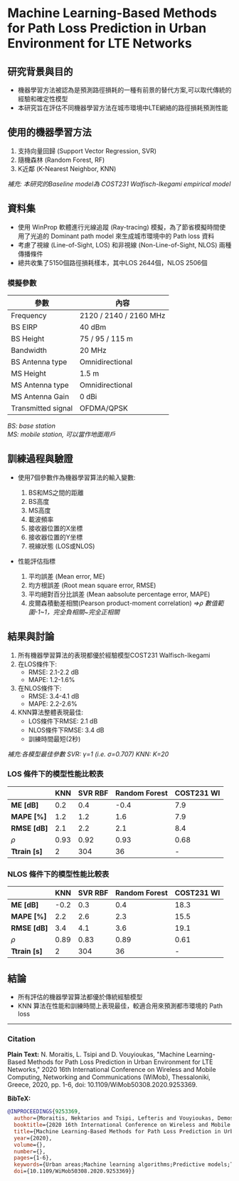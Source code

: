 # Machine Learning-Based Methods for Path Loss Prediction in Urban Environment for LTE Networks

## 研究背景與目的

- 機器學習方法被認為是預測路徑損耗的一種有前景的替代方案,可以取代傳統的經驗和確定性模型
- 本研究旨在評估不同機器學習方法在城市環境中LTE網絡的路徑損耗預測性能

## 使用的機器學習方法

1. 支持向量回歸 (Support Vector Regression, SVR)
2. 隨機森林 (Random Forest, RF)  
3. K近鄰 (K-Nearest Neighbor, KNN)
   
*補充: 本研究的Baseline model為 COST231 Walfisch-Ikegami empirical model*

## 資料集

- 使用 WinProp 軟體進行光線追蹤 (Ray-tracing) 模擬，為了節省模擬時間使用了光追的 Dominant path model 來生成城市環境中的 Path loss 資料
- 考慮了視線 (Line-of-Sight, LOS) 和非視線 (Non-Line-of-Sight, NLOS) 兩種傳播條件
- 總共收集了5150個路徑損耗樣本，其中LOS 2644個，NLOS 2506個
### 模擬參數
| 參數                | 內容                         |
|---------------------|------------------------------|
| Frequency           | 2120 / 2140 / 2160 MHz       |
| BS EIRP             | 40 dBm                       |
| BS Height   | 75 / 95 / 115 m              |
| Bandwidth           | 20 MHz                       |
| BS Antenna type     | Omnidirectional              |
| MS Height           | 1.5 m                        |
| MS Antenna type     | Omnidirectional              |
| MS Antenna Gain     | 0 dBi                        |
| Transmitted signal  | OFDMA/QPSK                   |

*BS: base station*<br>
*MS: mobile station, 可以當作地面用戶*

## 訓練過程與驗證

- 使用7個參數作為機器學習算法的輸入變數:
  1. BS和MS之間的距離
  2. BS高度
  3. MS高度
  4. 載波頻率
  5. 接收器位置的X坐標 
  6. 接收器位置的Y坐標
  7. 視線狀態 (LOS或NLOS)


- 性能評估指標
  1. 平均誤差 (Mean error, ME) 
  2. 均方根誤差 (Root mean square error, RMSE)
  3. 平均絕對百分比誤差 (Mean aabsolute percentage error, MAPE)
  4. 皮爾森積動差相關(Pearson product-moment correlation)
  *=>$\rho$ 數值範圍-1\~1，完全負相關\~完全正相關*

## 結果與討論

1. 所有機器學習算法的表現都優於經驗模型COST231 Walfisch-Ikegami
2. 在LOS條件下:
   - RMSE: 2.1-2.2 dB
   - MAPE: 1.2-1.6%
3. 在NLOS條件下:
   - RMSE: 3.4-4.1 dB
   - MAPE: 2.2-2.6%
4. KNN算法整體表現最佳:
   - LOS條件下RMSE: 2.1 dB
   - NLOS條件下RMSE: 3.4 dB
   - 訓練時間最短(2秒)

*補充:各模型最佳參數*
*SVR: $\gamma$=1 (i.e. $\sigma$=0.707)*
*KNN: K=20*
### LOS 條件下的模型性能比較表

|                    | KNN| SVR RBF | Random Forest | COST231 WI  |
|-------------------------|-----------|---------------|---------------------|------------------|
| **ME [dB]**             | 0.2       | 0.4           | -0.4                | 7.9              |
| **MAPE [%]**            | 1.2       | 1.2           | 1.6                 | 7.9              |
| **RMSE [dB]**           | 2.1       | 2.2           | 2.1                 | 8.4              |
| $\rho$             | 0.93      | 0.92          | 0.93                | 0.68             |
| **Ttrain [s]**          | 2         | 304           | 36                  | -                |

### NLOS 條件下的模型性能比較表

|                    | KNN | SVR RBF | Random Forest | COST231 WI |
|-------------------------|------------|----------------|----------------------|-------------------|
| **ME [dB]**             | -0.2       | 0.3            | 0.4                  | 18.3              |
| **MAPE [%]**            | 2.2        | 2.6            | 2.3                  | 15.5              |
| **RMSE [dB]**           | 3.4        | 4.1            | 3.6                  | 19.1              |
| $\rho$              | 0.89       | 0.83           | 0.89                 | 0.61              |
| **Ttrain [s]**          | 2         | 304              | 36                    | -                 |


## 結論

- 所有評估的機器學習算法都優於傳統經驗模型
- KNN 算法在性能和訓練時間上表現最佳，較適合用來預測都市環境的 Path loss


---
### Citation

**Plain Text:**
N. Moraitis, L. Tsipi and D. Vouyioukas, "Machine Learning-Based Methods for Path Loss Prediction in Urban Environment for LTE Networks," 2020 16th International Conference on Wireless and Mobile Computing, Networking and Communications (WiMob), Thessaloniki, Greece, 2020, pp. 1-6, doi: 10.1109/WiMob50308.2020.9253369. 



**BibTeX:**
```bibtex
@INPROCEEDINGS{9253369,
  author={Moraitis, Nektarios and Tsipi, Lefteris and Vouyioukas, Demosthenes},
  booktitle={2020 16th International Conference on Wireless and Mobile Computing, Networking and Communications (WiMob)}, 
  title={Machine Learning-Based Methods for Path Loss Prediction in Urban Environment for LTE Networks}, 
  year={2020},
  volume={},
  number={},
  pages={1-6},
  keywords={Urban areas;Machine learning algorithms;Predictive models;Training;Long Term Evolution;Machine learning;Computational modeling;3D simulation;Long Term Evolution (LTE);machine learning;path loss prediction;urban environment},
  doi={10.1109/WiMob50308.2020.9253369}}

```

